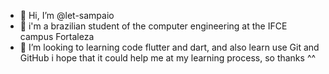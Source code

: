    - 👋 Hi, I’m @let-sampaio
  - 👀 i'm a brazilian student of the computer engineering at the IFCE campus Fortaleza
- 💞️ I’m looking to learning code flutter and dart, and also learn use Git and GitHub
i hope that it could help me at my learning process, so thanks ^^

<!--
let-sampaio/let-sampaio is a ✨ special ✨ repository because its `README.md` (this file) appears on your GitHub profile.
You can click the Preview link to take a look at your changes.
--->
